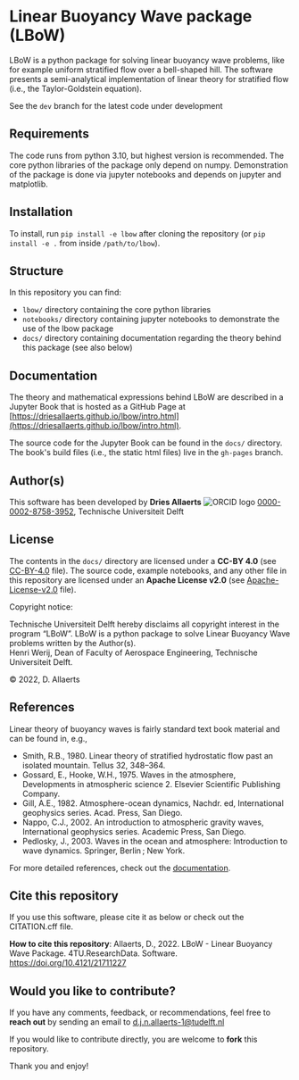 # Linear Buoyancy Wave package (LBoW)
LBoW is a python package for solving linear buoyancy wave problems, like for example uniform stratified flow over a bell-shaped hill. The software presents a semi-analytical implementation of linear theory for stratified flow (i.e., the Taylor-Goldstein equation).

See the `dev` branch for the latest code under development

## Requirements
The code runs from python 3.10, but highest version is recommended. The core python libraries of the package only depend on numpy. Demonstration of the package is done via jupyter notebooks and depends on jupyter and matplotlib.

## Installation
To install, run `pip install -e lbow` after cloning the repository (or `pip install -e .` from inside `/path/to/lbow`).

## Structure
In this repository you can find:
- `lbow/` directory containing the core python libraries
- `notebooks/` directory containing jupyter notebooks to demonstrate the use of the lbow package
- `docs/` directory containing documentation regarding the theory behind this package (see also below)

## Documentation
The theory and mathematical expressions behind LBoW are described in a Jupyter Book that is hosted as a GitHub Page at [https://driesallaerts.github.io/lbow/intro.html](https://driesallaerts.github.io/lbow/intro.html).

The source code for the Jupyter Book can be found in the `docs/` directory. The book's build files (i.e., the static html files) live in the `gh-pages` branch.

## Author(s)
This software has been developed by
**Dries Allaerts** ![ORCID logo](https://info.orcid.org/wp-content/uploads/2019/11/orcid_16x16.png) [0000-0002-8758-3952](https://orcid.org/0000-0002-8758-3952), Technische Universiteit Delft

## License
The contents in the `docs/` directory are licensed under a **CC-BY 4.0** (see [CC-BY-4.0](LICENSES/CC-BY-4.0.txt) file). The source code, example notebooks, and any other file in this repository are licensed under an **Apache License v2.0** (see [Apache-License-v2.0](LICENSES/Apache-License-v2.0.txt) file).

Copyright notice:

Technische Universiteit Delft hereby disclaims all copyright interest in the program “LBoW”. LBoW is a python package to solve Linear Buoyancy Wave problems written by the Author(s).  
Henri Werij, Dean of Faculty of Aerospace Engineering, Technische Universiteit Delft.

&copy; 2022, D. Allaerts

## References
Linear theory of buoyancy waves is fairly standard text book material and can be found in, e.g.,
- Smith, R.B., 1980. Linear theory of stratified hydrostatic flow past an isolated mountain. Tellus 32, 348–364.
- Gossard, E., Hooke, W.H., 1975. Waves in the atmosphere, Developments in atmospheric science 2. Elsevier Scientific Publishing Company.
- Gill, A.E., 1982. Atmosphere-ocean dynamics, Nachdr. ed, International geophysics series. Acad. Press, San Diego.
- Nappo, C.J., 2002. An introduction to atmospheric gravity waves, International geophysics series. Academic Press, San Diego.
- Pedlosky, J., 2003. Waves in the ocean and atmosphere: Introduction to wave dynamics. Springer, Berlin ; New York.

For more detailed references, check out the [documentation](https://driesallaerts.github.io/lbow/intro.html).

## Cite this repository
If you use this software, please cite it as below or check out the CITATION.cff file.

**How to cite this repository**: Allaerts, D., 2022. LBoW - Linear Buoyancy Wave Package. 4TU.ResearchData. Software. https://doi.org/10.4121/21711227 

## Would you like to contribute?

If you have any comments, feedback, or recommendations, feel free to **reach out** by sending an email to d.j.n.allaerts-1@tudelft.nl

If you would like to contribute directly, you are welcome to **fork** this repository.

Thank you and enjoy!